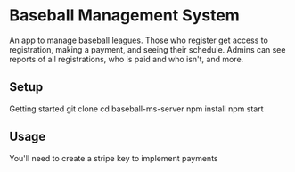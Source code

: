 # Baseball Management System

<p>An app to manage baseball leagues. Those who register get access to registration, making a payment, and seeing their schedule. Admins can see reports of all registrations, who is paid and who isn't, and more.<p>

## Setup

Getting started 
		git clone
		cd baseball-ms-server
		npm install
		npm start

## Usage

You'll need to create a stripe key to implement payments